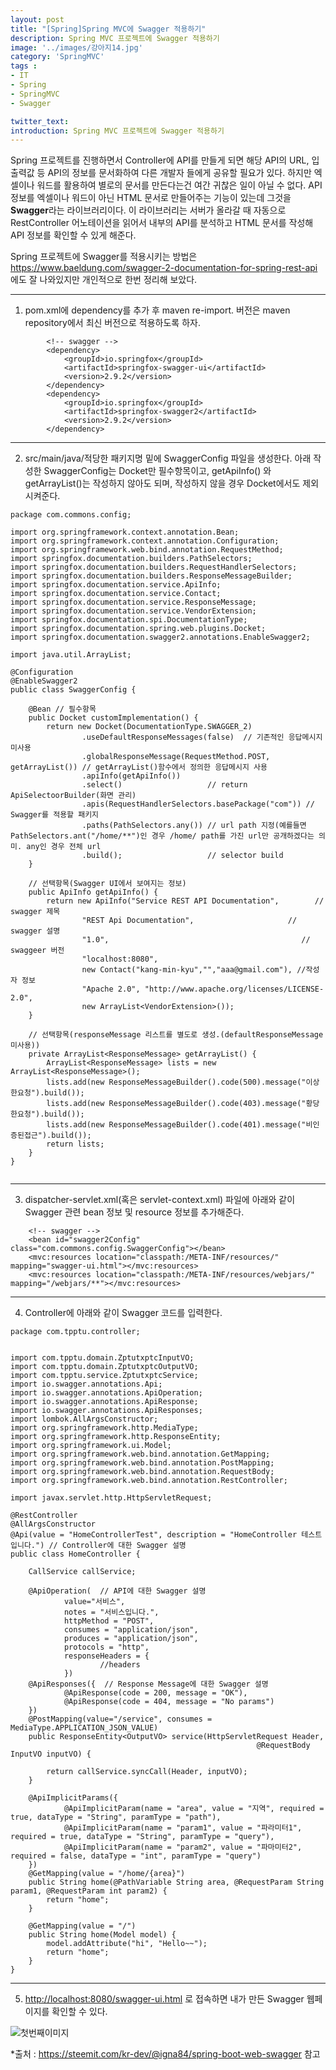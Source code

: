 ```yaml
---
layout: post
title: "[Spring]Spring MVC에 Swagger 적용하기"
description: Spring MVC 프로젝트에 Swagger 적용하기
image: '../images/강아지14.jpg'
category: 'SpringMVC'
tags : 
- IT
- Spring
- SpringMVC
- Swagger

twitter_text: 
introduction: Spring MVC 프로젝트에 Swagger 적용하기
---
```


Spring 프로젝트를 진행하면서 Controller에 API를 만들게 되면 해당 API의 URL, 입출력값 등 API의 정보를 문서화하여 다른 개발자 들에게 공유할 필요가 있다. 하지만 엑셀이나 워드를 활용하여 별로의 문서를 만든다는건 여간 귀찮은 일이 아닐 수 없다. 
API 정보를 엑셀이나 워드이 아닌 HTML 문서로 만들어주는 기능이 있는데 그것을 **Swagger**라는 라이브러리이다.
이 라이브러리는 서버가 올라갈 때 자동으로 RestController 어노테이션을 읽어서 내부의 API를 분석하고 HTML 문서를 작성해 API 정보를 확인할 수 있게 해준다. 



Spring 프로젝트에 Swagger를 적용시키는 방법은 <https://www.baeldung.com/swagger-2-documentation-for-spring-rest-api>에도 잘 나와있지만 개인적으로 한번 정리해 보았다.


_ _ _


1) pom.xml에 dependency를 추가 후 maven re-import. 버전은 maven repository에서 최신 버전으로 적용하도록 하자.
```
        <!-- swagger -->
        <dependency>
            <groupId>io.springfox</groupId>
            <artifactId>springfox-swagger-ui</artifactId>
            <version>2.9.2</version>
        </dependency>
        <dependency>
            <groupId>io.springfox</groupId>
            <artifactId>springfox-swagger2</artifactId>
            <version>2.9.2</version>
        </dependency>
```








_ _ _


2) src/main/java/적당한 패키지명 밑에 SwaggerConfig 파일을 생성한다. 아래 작성한 SwaggerConfig는 Docket만 필수항목이고, getApiInfo() 와 getArrayList()는 작성하지 않아도 되며, 작성하지 않을 경우 Docket에서도 제외시켜준다. 

```
package com.commons.config;

import org.springframework.context.annotation.Bean;
import org.springframework.context.annotation.Configuration;
import org.springframework.web.bind.annotation.RequestMethod;
import springfox.documentation.builders.PathSelectors;
import springfox.documentation.builders.RequestHandlerSelectors;
import springfox.documentation.builders.ResponseMessageBuilder;
import springfox.documentation.service.ApiInfo;
import springfox.documentation.service.Contact;
import springfox.documentation.service.ResponseMessage;
import springfox.documentation.service.VendorExtension;
import springfox.documentation.spi.DocumentationType;
import springfox.documentation.spring.web.plugins.Docket;
import springfox.documentation.swagger2.annotations.EnableSwagger2;

import java.util.ArrayList;

@Configuration
@EnableSwagger2
public class SwaggerConfig {

    @Bean // 필수항목
    public Docket customImplementation() {
        return new Docket(DocumentationType.SWAGGER_2)
                .useDefaultResponseMessages(false)  // 기존적인 응답메시지 미사용
                .globalResponseMessage(RequestMethod.POST, getArrayList()) // getArrayList()함수에서 정의한 응답메시지 사용
                .apiInfo(getApiInfo())
                .select()                   // return ApiSelectoorBuilder(화면 관리)
                .apis(RequestHandlerSelectors.basePackage("com")) // Swagger를 적용할 패키지
                .paths(PathSelectors.any()) // url path 지정(예를들면 PathSelectors.ant("/home/**")인 경우 /home/ path를 가진 url만 공개하겠다는 의미. any인 경우 전체 url
                .build();                   // selector build
    }

    // 선택항목(Swagger UI에서 보여지는 정보)
    public ApiInfo getApiInfo() {
        return new ApiInfo("Service REST API Documentation",        // swagger 제목
                "REST Api Documentation",                     // swagger 설명
                "1.0",                                           // swaggeer 버전
                "localhost:8080",
                new Contact("kang-min-kyu","","aaa@gmail.com"), //작성자 정보
                "Apache 2.0", "http://www.apache.org/licenses/LICENSE-2.0",
                new ArrayList<VendorExtension>());
    }

    // 선택항목(responseMessage 리스트를 별도로 생성.(defaultResponseMessage 미사용))
    private ArrayList<ResponseMessage> getArrayList() {
        ArrayList<ResponseMessage> lists = new ArrayList<ResponseMessage>();
        lists.add(new ResponseMessageBuilder().code(500).message("이상한요청").build());
        lists.add(new ResponseMessageBuilder().code(403).message("황당한요청").build());
        lists.add(new ResponseMessageBuilder().code(401).message("비인증된접근").build());
        return lists;
    }
}


```








_ _ _


3) dispatcher-servlet.xml(혹은 servlet-context.xml) 파일에 아래와 같이 Swagger 관련 bean 정보 및 resource 정보를 추가해준다.


```
    <!-- swagger -->
    <bean id="swagger2Config" class="com.commons.config.SwaggerConfig"></bean>
    <mvc:resources location="classpath:/META-INF/resources/" mapping="swagger-ui.html"></mvc:resources>
    <mvc:resources location="classpath:/META-INF/resources/webjars/"  mapping="/webjars/**"></mvc:resources>
```






_ _ _


4) Controller에 아래와 같이 Swagger 코드를 입력한다.

```
package com.tpptu.controller;


import com.tpptu.domain.ZptutxptcInputVO;
import com.tpptu.domain.ZptutxptcOutputVO;
import com.tpptu.service.ZptutxptcService;
import io.swagger.annotations.Api;
import io.swagger.annotations.ApiOperation;
import io.swagger.annotations.ApiResponse;
import io.swagger.annotations.ApiResponses;
import lombok.AllArgsConstructor;
import org.springframework.http.MediaType;
import org.springframework.http.ResponseEntity;
import org.springframework.ui.Model;
import org.springframework.web.bind.annotation.GetMapping;
import org.springframework.web.bind.annotation.PostMapping;
import org.springframework.web.bind.annotation.RequestBody;
import org.springframework.web.bind.annotation.RestController;

import javax.servlet.http.HttpServletRequest;

@RestController
@AllArgsConstructor
@Api(value = "HomeControllerTest", description = "HomeController 테스트입니다.") // Controller에 대한 Swagger 설명
public class HomeController {

    CallService callService;

    @ApiOperation(  // API에 대한 Swagger 설명
            value="서비스",
            notes = "서비스입니다.",
            httpMethod = "POST",
            consumes = "application/json",
            produces = "application/json",
            protocols = "http",
            responseHeaders = {
                    //headers
            })
    @ApiResponses({  // Response Message에 대한 Swagger 설명
            @ApiResponse(code = 200, message = "OK"),
            @ApiResponse(code = 404, message = "No params")
    })
    @PostMapping(value="/service", consumes = MediaType.APPLICATION_JSON_VALUE)
    public ResponseEntity<OutputVO> service(HttpServletRequest Header,
                                                       @RequestBody InputVO inputVO) {

        return callService.syncCall(Header, inputVO);
    }

    @ApiImplicitParams({
            @ApiImplicitParam(name = "area", value = "지역", required = true, dataType = "String", paramType = "path"),
            @ApiImplicitParam(name = "param1", value = "파라미터1", required = true, dataType = "String", paramType = "query"),
            @ApiImplicitParam(name = "param2", value = "파마미터2", required = false, dataType = "int", paramType = "query")
    })
    @GetMapping(value = "/home/{area}")
    public String home(@PathVariable String area, @RequestParam String param1, @RequestParam int param2) {
        return "home";
    }
    
    @GetMapping(value = "/")
    public String home(Model model) {
        model.addAttribute("hi", "Hello~~");
        return "home";
    }
}

```




_ _ _


5) <http://localhost:8080/swagger-ui.html> 로 접속하면 내가 만든 Swagger 웹페이지를 확인할 수 있다.

![첫번째이미지](../images/swagger_20181226_1.jpg)



*출처 : <https://steemit.com/kr-dev/@igna84/spring-boot-web-swagger> 참고
